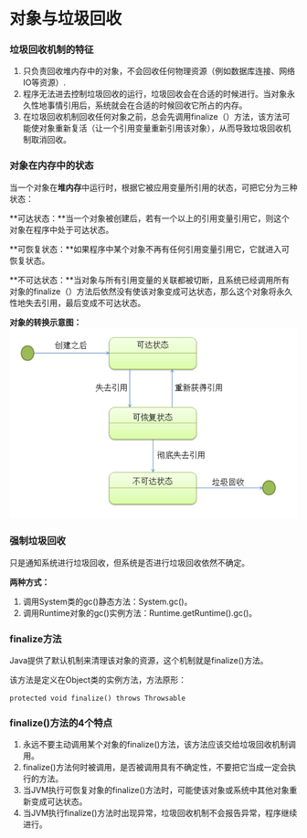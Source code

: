 # 对象与垃圾回收
### 垃圾回收机制的特征
1. 只负责回收堆内存中的对象，不会回收任何物理资源（例如数据库连接、网络IO等资源）.
2. 程序无法进去控制垃圾回收的运行，垃圾回收会在合适的时候进行。当对象永久性地事情引用后，系统就会在合适的时候回收它所占的内存。
3. 在垃圾回收机制回收任何对象之前，总会先调用finalize（）方法，该方法可能使对象重新复活（让一个引用变量重新引用该对象），从而导致垃圾回收机制取消回收。

### 对象在内存中的状态
当一个对象在**堆内存**中运行时，根据它被应用变量所引用的状态，可把它分为三种状态：

**可达状态：**当一个对象被创建后，若有一个以上的引用变量引用它，则这个对象在程序中处于可达状态。

**可恢复状态：**如果程序中某个对象不再有任何引用变量引用它，它就进入可恢复状态。

**不可达状态：**当对象与所有引用变量的关联都被切断，且系统已经调用所有对象的finalize（）方法后依然没有使该对象变成可达状态，那么这个对象将永久性地失去引用，最后变成不可达状态。

**对象的转换示意图：**
![](https://github.com/Azcy/JavaBasic/blob/master/images/ObjectTypeChange.jpg)


### 强制垃圾回收
只是通知系统进行垃圾回收，但系统是否进行垃圾回收依然不确定。

**两种方式：**
1. 调用System类的gc()静态方法：System.gc()。
2. 调用Runtime对象的gc()实例方法：Runtime.getRuntime().gc()。

### finalize方法
Java提供了默认机制来清理该对象的资源，这个机制就是finalize()方法。

该方法是定义在Object类的实例方法，方法原形：
	
	protected void finalize() throws Throwsable

### finalize()方法的4个特点
1. 永远不要主动调用某个对象的finalize()方法，该方法应该交给垃圾回收机制调用。
2. finalize()方法何时被调用，是否被调用具有不确定性，不要把它当成一定会执行的方法。
3. 当JVM执行可恢复对象的finalize()方法时，可能使该对象或系统中其他对象重新变成可达状态。
4. 当JVM执行finalize()方法时出现异常，垃圾回收机制不会报告异常，程序继续进行。

